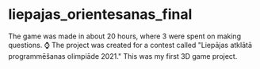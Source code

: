 # liepajas_orientesanas_final
The game was made in about 20 hours, where 3 were spent on making questions. ⌚
The project was created for a contest called "Liepājas atklātā programmēšanas olimpiāde 2021."
This was my first 3D game project. 
